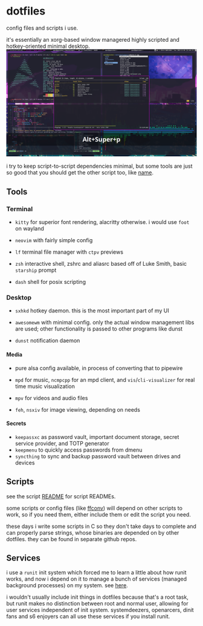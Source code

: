 # dotfiles
config files and scripts i use.

it's essentially an xorg-based window managered highly scripted and hotkey-oriented minimal desktop.
![rizz](img/rice1.png)

i try to keep script-to-script dependencies minimal, but some tools are just so good that you should get the other script too, like [name](.local/bin/name).
## Tools
### Terminal

- `kitty` for superior font rendering, alacritty otherwise. i would use `foot` on wayland

- `neovim` with fairly simple config

- `lf` terminal file manager with `ctpv` previews

- `zsh` interactive shell, zshrc and aliasrc based off of Luke Smith, basic `starship` prompt

- `dash` shell for posix scripting

### Desktop

- `sxhkd` hotkey daemon. this is the most important part of my UI

- `awesomewm` with minimal config. only the actual window management libs are used; other functionality is passed to other programs like dunst

- `dunst` notification daemon

#### Media

- pure alsa config available, in process of converting that to pipewire

- `mpd` for music, `ncmpcpp` for an mpd client, and `vis`/`cli-visualizer` for real time music visualization

- `mpv` for videos and audio files

- `feh`, `nsxiv` for image viewing, depending on needs

#### Secrets

- `keepassxc` as password vault, important document storage, secret service provider, and TOTP generator
- `keepmenu` to quickly access passwords from dmenu
- `syncthing` to sync and backup password vault between drives and devices

## Scripts
see the script [README](.local/bin/README.md) for script READMEs.

some scripts or config files (like [ffconv](.local/bin/ffconv)) will depend on other scripts to work, so if you need them, either include them or edit the script you need.

these days i write some scripts in C so they don't take days to complete and can properly parse strings, whose binaries are depended on by other dotfiles. they can be found in separate github repos.

## Services
i use a `runit` init system which forced me to learn a little about how runit works, and now i depend on it to manage a bunch of services (managed background processes) on my system. see [here](.local/var/run).

i wouldn't usually include init things in dotfiles because that's a root task, but runit makes no distinction between root and normal user, allowing for user services independent of init system. systemdeezers, openarcers, dinit fans and s6 enjoyers can all use these services if you install runit.
